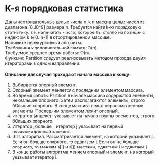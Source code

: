# К-я порядковая статистика
Даны неотрицательные целые числа n, k и массив целых чисел
 из диапазона [0..10^9] размера n.
Требуется найти k-ю порядковую статистику. т.е. напечатать число, которое бы стояло на позиции с индексом k ∈[0..n-1] в отсортированном массиве. <br/>
Напишите нерекурсивный алгоритм. <br/>
Требования к дополнительной памяти: O(n).<br/>
Требуемое среднее время работы: O(n).<br/>
Функцию Partition следует реализовывать методом прохода двумя итераторами в одном направлении.<br/>
#### Описание для случая прохода от начала массива к концу:
1. Выбирается опорный элемент.
2. Опорный элемент меняется с последним элементом массива.
3. Во время работы Partition в начале массива содержатся элементы, не бОльшие опорного. Затем располагаются элементы, строго бОльшие опорного. В конце массива лежат нерассмотренные элементы. Последним элементом лежит опорный.
4. Итератор (индекс) i указывает на начало группы элементов, строго бОльших опорного.
5. Итератор j больше i, итератор j указывает на первый нерассмотренный элемент.
6. Шаг алгоритма. Рассматривается элемент, на который указывает j. Если он больше опорного, то сдвигаем j. Если он не больше опорного, то меняем a[i] и a[j] местами, сдвигаем i и сдвигаем j.
7. В конце работы алгоритма меняем опорный и элемент, на который указывает итератор i. 
